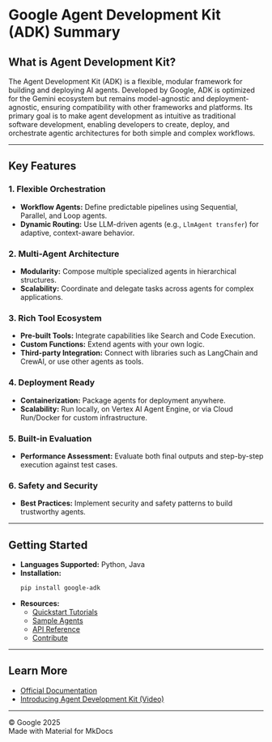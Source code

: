 # Google Agent Development Kit (ADK) Summary

## What is Agent Development Kit?

The Agent Development Kit (ADK) is a flexible, modular framework for building and deploying AI agents. Developed by Google, ADK is optimized for the Gemini ecosystem but remains model-agnostic and deployment-agnostic, ensuring compatibility with other frameworks and platforms. Its primary goal is to make agent development as intuitive as traditional software development, enabling developers to create, deploy, and orchestrate agentic architectures for both simple and complex workflows.

---

## Key Features

### 1. Flexible Orchestration
- **Workflow Agents:** Define predictable pipelines using Sequential, Parallel, and Loop agents.
- **Dynamic Routing:** Use LLM-driven agents (e.g., `LlmAgent transfer`) for adaptive, context-aware behavior.

### 2. Multi-Agent Architecture
- **Modularity:** Compose multiple specialized agents in hierarchical structures.
- **Scalability:** Coordinate and delegate tasks across agents for complex applications.

### 3. Rich Tool Ecosystem
- **Pre-built Tools:** Integrate capabilities like Search and Code Execution.
- **Custom Functions:** Extend agents with your own logic.
- **Third-party Integration:** Connect with libraries such as LangChain and CrewAI, or use other agents as tools.

### 4. Deployment Ready
- **Containerization:** Package agents for deployment anywhere.
- **Scalability:** Run locally, on Vertex AI Agent Engine, or via Cloud Run/Docker for custom infrastructure.

### 5. Built-in Evaluation
- **Performance Assessment:** Evaluate both final outputs and step-by-step execution against test cases.

### 6. Safety and Security
- **Best Practices:** Implement security and safety patterns to build trustworthy agents.

---

## Getting Started

- **Languages Supported:** Python, Java
- **Installation:**  
    ```bash
    pip install google-adk
    ```
- **Resources:**  
    - [Quickstart Tutorials](https://google.github.io/adk-docs/)
    - [Sample Agents](https://google.github.io/adk-docs/)
    - [API Reference](https://google.github.io/adk-docs/)
    - [Contribute](https://google.github.io/adk-docs/)

---

## Learn More

- [Official Documentation](https://google.github.io/adk-docs/)
- [Introducing Agent Development Kit (Video)](https://google.github.io/adk-docs/)

---

© Google 2025  
Made with Material for MkDocs